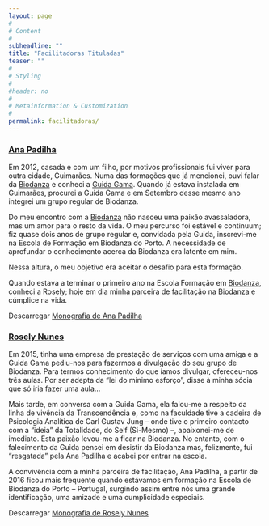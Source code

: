 ```yaml
---
layout: page
#
# Content
#
subheadline: ""
title: "Facilitadoras Tituladas"
teaser: ""
#
# Styling
#
#header: no
#
# Metainformation & Customization
#
permalink: facilitadoras/
---
```


### [Ana Padilha](ana-padilha)  
  
  
Em 2012, casada e com um filho, por motivos profissionais fui viver para outra cidade, Guimarães. Numa das formações que já mencionei, ouvi falar da [Biodanza][3] e conheci a [Guida Gama][2]. Quando já estava instalada em Guimarães, procurei a Guida Gama e em Setembro desse mesmo ano integrei um grupo regular de Biodanza.  
  
Do meu encontro com a [Biodanza][3] não nasceu uma paixão avassaladora, mas um amor para o resto da vida. O meu percurso foi estável e continuum; fiz quase dois anos de grupo regular e, convidada pela Guida, inscrevi-me na Escola de Formação em Biodanza do Porto. A necessidade de aprofundar o conhecimento acerca da Biodanza era latente em mim.  
  
Nessa altura, o meu objetivo era aceitar o desafio para esta formação.  
  
Quando estava a terminar o primeiro ano na Escola Formação em [Biodanza][3], conheci a Rosely; hoje em dia minha parceira de facilitação na [Biodanza][3] e cúmplice na vida.  
  
Descarregar [Monografia de Ana Padilha](../files/Monografia-Ana-Padilha.pdf)

   
### [Rosely Nunes](rosely-nunes)
   
  
Em 2015, tinha uma empresa de prestação de serviços com uma amiga e a Guida Gama pediu-nos para fazermos a divulgação do seu grupo de Biodanza. Para termos conhecimento do que íamos divulgar, ofereceu-nos três aulas. Por ser adepta da “lei do mínimo esforço”, disse à minha sócia que só iria fazer uma aula…  
  
Mais tarde, em conversa com a Guida Gama, ela falou-me a respeito da linha de vivência da Transcendência e, como na faculdade tive a cadeira de Psicologia Analítica de Carl Gustav Jung – onde tive o primeiro contacto com a “ideia” da Totalidade, do Self (Si-Mesmo) –, apaixonei-me de imediato. Esta paixão levou-me a ficar na Biodanza. No entanto, com o falecimento da Guida pensei em desistir da Biodanza mas, felizmente, fui “resgatada” pela Ana Padilha e acabei por entrar na escola.  
  
A convivência com a minha parceira de facilitação, Ana Padilha, a partir de 2016 ficou mais frequente quando estávamos em formação na Escola de Biodanza do Porto – Portugal, surgindo assim entre nós uma grande identificação, uma amizade e uma cumplicidade especiais.
  
Descarregar [Monografia de Rosely Nunes](../files/Monografia-Rosely-Nunes.pdf)


[1]: ana-melo
[2]: guida-gama
[3]: ../o-que-e-a-biodanza

